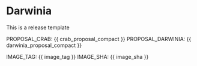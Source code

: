 Darwinia
===

This is a release template

PROPOSAL_CRAB: {{ crab_proposal_compact }}
PROPOSAL_DARWINIA: {{ darwinia_proposal_compact }}

IMAGE_TAG: {{ image_tag }}
IMAGE_SHA: {{ image_sha }}
